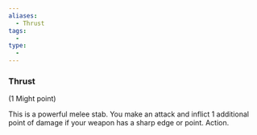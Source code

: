 ```yaml
---
aliases:
  - Thrust
tags:
  - 
type:
  - 
---
```

### Thrust

(1 Might point)

This is a powerful melee stab. You make an attack and inflict 1 additional point of damage if your weapon has a sharp edge or point. Action.